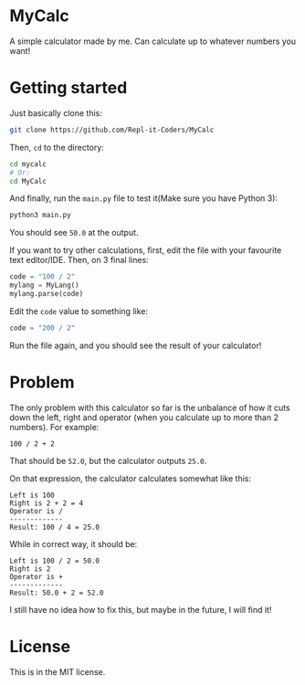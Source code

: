 # MyCalc
A simple calculator made by me. Can calculate up to whatever numbers you want!

# Getting started
Just basically clone this:
```sh
git clone https://github.com/Repl-it-Coders/MyCalc
```

Then, `cd` to the directory:
```sh
cd mycalc
# Or:
cd MyCalc
```

And finally, run the `main.py` file to test it(Make sure you have Python 3):
```sh
python3 main.py
```
You should see `50.0` at the output.

If you want to try other calculations, first, edit the file with your favourite text editor/IDE. Then, on 3 final lines:
```py
code = "100 / 2"
mylang = MyLang()
mylang.parse(code)
```

Edit the `code` value to something like:
```py
code = "200 / 2"
```

Run the file again, and you should see the result of your calculator!

# Problem
The only problem with this calculator so far is the unbalance of how it cuts down the left, right and operator (when you calculate up to more than 2 numbers). For example:
```
100 / 2 + 2
```

That should be `52.0`, but the calculator outputs `25.0`.

On that expression, the calculator calculates somewhat like this:
```
Left is 100
Right is 2 + 2 = 4
Operator is /
-------------
Result: 100 / 4 = 25.0
```

While in correct way, it should be:
```
Left is 100 / 2 = 50.0
Right is 2
Operator is +
-------------
Result: 50.0 + 2 = 52.0
```

I still have no idea how to fix this, but maybe in the future, I will find it!

# License
This is in the MIT license.
